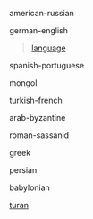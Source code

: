 american-russian

german-english
> [language](german_english.md)

spanish-portuguese

mongol

turkish-french

arab-byzantine

roman-sassanid

greek

persian

babylonian

[turan](001_turan.md)
